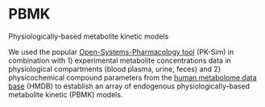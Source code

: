# PBMK
Physiologically-based metabolite kinetic models

We used the popular [Open-Systems-Pharmacology tool](https://github.com/Open-Systems-Pharmacology/PK-Sim) (PK-Sim) in combination with 1) experimental metabolite concentrations data in physiological compartments (blood  plasma, urine, feces) and 2) physicochemical compound parameters from the [human metabolome data base](https://hmdb.ca) (HMDB) to establish an array of endogenous physiologically-based metabolite kinetic (PBMK) models.
